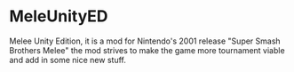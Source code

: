 # MeleUnityED
Melee Unity Edition, it is a mod for Nintendo's 2001 release "Super Smash Brothers Melee" the mod strives to make the game more tournament viable and add in some nice new stuff.
